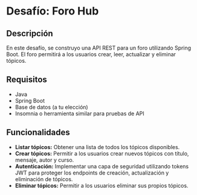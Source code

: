 # Desafío: Foro Hub

## Descripción

En este desafío, se construyo una API REST para un foro utilizando Spring Boot. El foro permitirá a los usuarios crear, leer, actualizar y eliminar tópicos.

## Requisitos

* Java 
* Spring Boot
* Base de datos (a tu elección)
* Insomnia o herramienta similar para pruebas de API

## Funcionalidades

* **Listar tópicos:** Obtener una lista de todos los tópicos disponibles.
* **Crear tópicos:** Permitir a los usuarios crear nuevos tópicos con título, mensaje, autor y curso.
* **Autenticación:** Implementar una capa de seguridad utilizando tokens JWT para proteger los endpoints de creación, actualización y eliminación de tópicos.
* **Eliminar tópicos:** Permitir a los usuarios eliminar sus propios tópicos.
